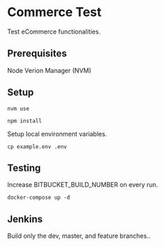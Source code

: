 # Commerce Test

Test eCommerce functionalities.

## Prerequisites

Node Verion Manager (NVM)

## Setup

`nvm use`

`npm install`

Setup local environment variables.

`cp example.env .env`

## Testing

Increase BITBUCKET_BUILD_NUMBER on every run.

`docker-compose up -d`

## Jenkins

Build only the dev, master, and feature branches..

